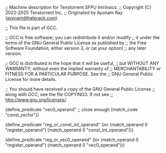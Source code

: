 ;; Machine description for Tenstorrent SFPU Intrinsics.
;; Copyright (C) 2022-2025 Tenstorrent Inc.
;; Originated by Ayonam Ray (ayonam@helprack.com)

;; This file is part of GCC.

;; GCC is free software; you can redistribute it and/or modify
;; it under the terms of the GNU General Public License as published by
;; the Free Software Foundation; either version 3, or (at your option)
;; any later version.

;; GCC is distributed in the hope that it will be useful,
;; but WITHOUT ANY WARRANTY; without even the implied warranty of
;; MERCHANTABILITY or FITNESS FOR A PARTICULAR PURPOSE.  See the
;; GNU General Public License for more details.

;; You should have received a copy of the GNU General Public License
;; along with GCC; see the file COPYING3.  If not see
;; <http://www.gnu.org/licenses/>.

(define_predicate "vec0_operand"
  ;; close enough
  (match_code "const_vector"))

(define_predicate "reg_or_const_int_operand"
  (ior (match_operand 0 "register_operand")
       (match_operand 0 "const_int_operand")))

(define_predicate "reg_or_vec0_operand"
  (ior (match_operand 0 "register_operand")
       (match_operand 0 "vec0_operand")))
